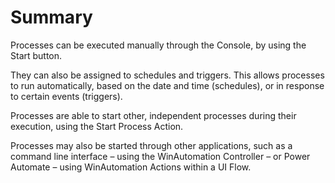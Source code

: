 # Summary
Processes can be executed manually through the Console, by using the Start button.

They can also be assigned to schedules and triggers. This allows processes to run automatically, based on the date and time (schedules), or in response to certain events (triggers).

Processes are able to start other, independent processes during their execution, using the Start Process Action.

Processes may also be started through other applications, such as a command line interface – using the WinAutomation Controller – or Power Automate – using WinAutomation Actions within a UI Flow.

